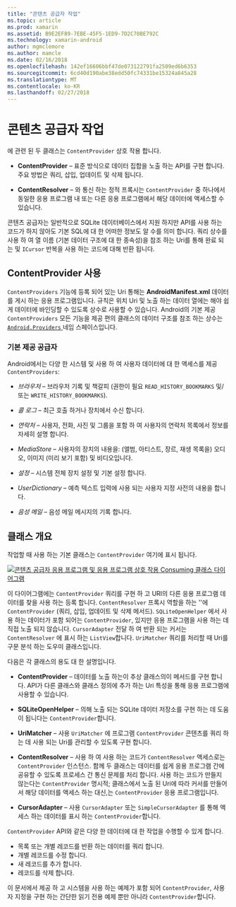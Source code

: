 ```yaml
---
title: "콘텐츠 공급자 작업"
ms.topic: article
ms.prod: xamarin
ms.assetid: B9E2EF89-7EBE-45F5-1ED9-7D2C70BE792C
ms.technology: xamarin-android
author: mgmclemore
ms.author: mamcle
ms.date: 02/16/2018
ms.openlocfilehash: 142ef16606bbf47de073122791fa2509ed6b6353
ms.sourcegitcommit: 6cd40d190abe38edd50fc74331be15324a845a28
ms.translationtype: MT
ms.contentlocale: ko-KR
ms.lasthandoff: 02/27/2018
---
```

# <a name="how-content-providers-work"></a>콘텐츠 공급자 작업

에 관련 된 두 클래스는 `ContentProvider` 상호 작용 합니다.

- **ContentProvider** &ndash; 표준 방식으로 데이터 집합을 노출 하는 API를 구현 합니다. 주요 방법은 쿼리, 삽입, 업데이트 및 삭제 됩니다.

- **ContentResolver** &ndash; 와 통신 하는 정적 프록시는 `ContentProvider` 중 하나에서 동일한 응용 프로그램 내 또는 다른 응용 프로그램에서 해당 데이터에 액세스할 수 있습니다.

콘텐츠 공급자는 일반적으로 SQLite 데이터베이스에서 지원 하지만 API를 사용 하는 코드가 하지 않아도 기본 SQL에 대 한 어떠한 정보도 알 수를 의미 합니다. 쿼리 상수를 사용 하 여 열 이름 (기본 데이터 구조에 대 한 종속성)을 참조 하는 Uri를 통해 완료 되는 및 `ICursor` 반복을 사용 하는 코드에 대해 반환 됩니다.

<a name="Consuming_a_ContentProvider" />

## <a name="consuming-a-contentprovider"></a>ContentProvider 사용

`ContentProviders` 기능에 등록 되어 있는 Uri 통해는 **AndroidManifest.xml** 데이터를 게시 하는 응용 프로그램입니다. 규칙은 위치 Uri 및 노출 하는 데이터 열에는 해야 쉽게 데이터에 바인딩할 수 있도록 상수로 사용할 수 있습니다. Android의 기본 제공 `ContentProviders` 모든 기능을 제공 편의 클래스의 데이터 구조를 참조 하는 상수는 [ `Android.Providers` ](https://developer.xamarin.com/api/namespace/Android.Provider/) 네임 스페이스입니다.


<a name="Built-In_Providers" />

### <a name="built-in-providers"></a>기본 제공 공급자

Android에서는 다양 한 시스템 및 사용 하 여 사용자 데이터에 대 한 액세스를 제공 `ContentProviders`:

- *브라우저* &ndash; 브라우저 기록 및 책갈피 (권한이 필요 `READ_HISTORY_BOOKMARKS` 및/또는 `WRITE_HISTORY_BOOKMARKS`).

- *콜 로그* &ndash; 최근 호출 하거나 장치에서 수신 합니다.

- *연락처* &ndash; 사용자, 전화, 사진 및 그룹을 포함 하 여 사용자의 연락처 목록에서 정보를 자세히 설명 합니다.

- *MediaStore* &ndash; 사용자의 장치의 내용을: (앨범, 아티스트, 장르, 재생 목록을) 오디오, 이미지 (미리 보기 포함) 및 비디오입니다.

- *설정* &ndash; 시스템 전체 장치 설정 및 기본 설정 합니다.

- *UserDictionary* &ndash; 예측 텍스트 입력에 사용 되는 사용자 지정 사전의 내용을 합니다.

- *음성 메일* &ndash; 음성 메일 메시지의 기록 합니다.


<a name="Classes_Overview" />

## <a name="classes-overview"></a>클래스 개요

작업할 때 사용 하는 기본 클래스는 `ContentProvider` 여기에 표시 됩니다.

[![콘텐츠 공급자 응용 프로그램 및 응용 프로그램 상호 작용 Consuming 클래스 다이어그램](how-it-works-images/classdiagram1.png)](how-it-works-images/classdiagram1.png)

이 다이어그램에는 `ContentProvider` 쿼리를 구현 하 고 URI의 다른 응용 프로그램 데이터를 찾을 사용 하는 등록 합니다. `ContentResolver` 프록시 역할을 하는 ''에 `ContentProvider` (쿼리, 삽입, 업데이트 및 삭제 메서드). `SQLiteOpenHelper` 에서 사용 하는 데이터가 포함 되어는 `ContentProvider`, 있지만 응용 프로그램을 사용 하는 데 직접 노출 되지 않습니다.
`CursorAdapter` 전달 하 여 반환 되는 커서는 `ContentResolver` 에 표시 하는 `ListView`합니다. `UriMatcher` 쿼리를 처리할 때 Uri를 구문 분석 하는 도우미 클래스입니다.

다음은 각 클래스의 용도 대 한 설명입니다.

- **ContentProvider** &ndash; 데이터를 노출 하는이 추상 클래스의이 메서드를 구현 합니다. API가 다른 클래스와 클래스 정의에 추가 하는 Uri 특성을 통해 응용 프로그램에 사용할 수 있습니다.

- **SQLiteOpenHelper** &ndash; 의해 노출 되는 SQLite 데이터 저장소를 구현 하는 데 도움이 됩니다는 `ContentProvider`합니다.

- **UriMatcher** &ndash; 사용 `UriMatcher` 에 프로그램 `ContentProvider` 콘텐츠를 쿼리 하는 데 사용 되는 Uri를 관리할 수 있도록 구현 합니다.

- **ContentResolver** &ndash; 사용 하 여 사용 하는 코드가 `ContentResolver` 액세스로는 `ContentProvider` 인스턴스. 함께 두 클래스는 데이터를 쉽게 응용 프로그램 간에 공유할 수 있도록 프로세스 간 통신 문제를 처리 합니다. 사용 하는 코드가 만들지 않는다는 `ContentProvider` 명시적; 클래스에서 노출 된 Uri에 따라 커서를 만들어서 해당 데이터를 액세스 하는 대신,는 `ContentProvider` 응용 프로그램입니다.

- **CursorAdapter** &ndash; 사용 `CursorAdapter` 또는 `SimpleCursorAdapter` 를 통해 액세스 하는 데이터를 표시 하는 `ContentProvider`합니다.

`ContentProvider` API와 같은 다양 한 데이터에 대 한 작업을 수행할 수 있게 합니다.

-  목록 또는 개별 레코드를 반환 하는 데이터를 쿼리 합니다.
-  개별 레코드를 수정 합니다.
-  새 레코드를 추가 합니다.
-  레코드를 삭제 합니다.

이 문서에서 제공 하 고 시스템을 사용 하는 예제가 포함 되어 `ContentProvider`, 사용자 지정을 구현 하는 간단한 읽기 전용 예제 뿐만 아니라 `ContentProvider`합니다.

